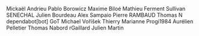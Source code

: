 Mickaël Andrieu
Pablo Borowicz
Maxime Biloé
Mathieu Ferment
Sullivan SENECHAL
Julien Bourdeau
Alex Sampaio
Pierre RAMBAUD
Thomas N
dependabot[bot]
GoT
Michael Voříšek
Thierry Marianne
Progi1984
Aurélien Pelletier
Thomas Nabord
rGaillard
Julien Martin